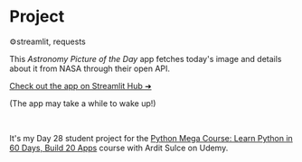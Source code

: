 # Project

⚙️streamlit, requests

This _Astronomy Picture of the Day_ app fetches today's image and details about it from NASA through their open API. 

[Check out the app on Streamlit Hub ➜](https://astronomy-picture-of-the-day-by-lennchi.streamlit.app/)
  
(The app may take a while to wake up!)

 

It's my Day 28 student project for the [Python Mega Course: Learn Python in 60 Days, Build 20 Apps](https://www.udemy.com/course/the-python-mega-course) course with Ardit Sulce on Udemy. 